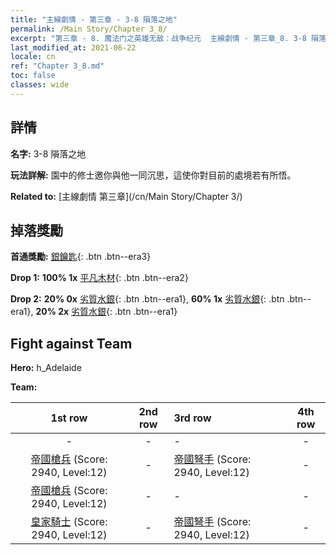 ```yaml
---
title: "主線劇情 - 第三章 - 3-8 隕落之地"
permalink: /Main Story/Chapter 3_8/
excerpt: "第三章 - 8. 魔法门之英雄无敌：战争纪元  主線劇情 - 第三章_8. 3-8 隕落之地"
last_modified_at: 2021-06-22
locale: cn
ref: "Chapter 3_8.md"
toc: false
classes: wide
---
```


## 詳情

 **名字:** 3-8 隕落之地

 **玩法詳解:** 園中的修士邀你與他一同沉思，這使你對目前的處境若有所悟。

 **Related to:** [主線劇情 第三章](/cn/Main Story/Chapter 3/)

## 掉落獎勵

 **首通獎勵:** [銀鑰匙](/cn/Items/con_693/){: .btn .btn--era3}

 **Drop 1:** **100% 1x** [平凡木材](/cn/Items/mat_7/){: .btn .btn--era2}

 **Drop 2:** **20% 0x** [劣質水銀](/cn/Items/mat_2/){: .btn .btn--era1}, **60% 1x** [劣質水銀](/cn/Items/mat_2/){: .btn .btn--era1}, **20% 2x** [劣質水銀](/cn/Items/mat_2/){: .btn .btn--era1}


## Fight against Team
 **Hero:** h_Adelaide

 **Team:**


  | 1st row | 2nd row | 3rd row | 4th row |
  |:----:|:----:|:----|:----:|
  | - | - | - | - |
  | [帝國槍兵](/cn/units/Pikeman/) (Score: 2940, Level:12)  | - | [帝國弩手](/cn/units/Marksman/) (Score: 2940, Level:12)  | - |
  | [帝國槍兵](/cn/units/Pikeman/) (Score: 2940, Level:12)  | - | - | - |
  | [皇家騎士](/cn/units/Cavalier/) (Score: 2940, Level:12)  | - | [帝國弩手](/cn/units/Marksman/) (Score: 2940, Level:12)  | - |


